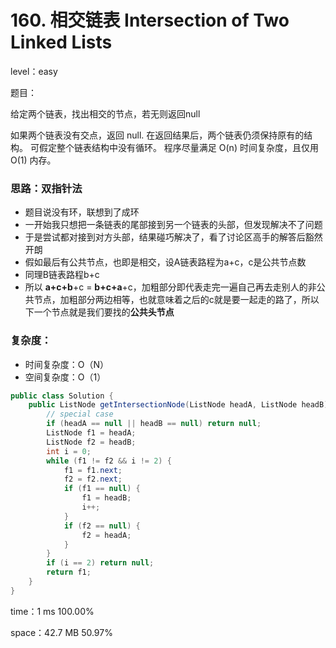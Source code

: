# 160. 相交链表 Intersection of Two Linked Lists

level：easy

题目：

给定两个链表，找出相交的节点，若无则返回null

如果两个链表没有交点，返回 null.
在返回结果后，两个链表仍须保持原有的结构。
可假定整个链表结构中没有循环。
程序尽量满足 O(n) 时间复杂度，且仅用 O(1) 内存。



### 思路：双指针法

- 题目说没有环，联想到了成环
- 一开始我只想把一条链表的尾部接到另一个链表的头部，但发现解决不了问题
- 于是尝试都对接到对方头部，结果碰巧解决了，看了讨论区高手的解答后豁然开朗
- 假如最后有公共节点，也即是相交，设A链表路程为a+c，c是公共节点数
- 同理B链表路程b+c
- 所以 **a+c+b**+c = **b+c+a**+c，加粗部分即代表走完一遍自己再去走别人的非公共节点，加粗部分两边相等，也就意味着之后的c就是要一起走的路了，所以下一个节点就是我们要找的**公共头节点**



### 复杂度：

- 时间复杂度：O（N）
- 空间复杂度：O（1）

```java
public class Solution {
    public ListNode getIntersectionNode(ListNode headA, ListNode headB) {
        // special case
        if (headA == null || headB == null) return null;
        ListNode f1 = headA;
        ListNode f2 = headB;
        int i = 0;
        while (f1 != f2 && i != 2) {
            f1 = f1.next;
            f2 = f2.next;
            if (f1 == null) {
                f1 = headB;
                i++;
            }
            if (f2 == null) {
                f2 = headA;
            }
        }
        if (i == 2) return null;
        return f1;
    }
}
```



time：1 ms 100.00%

space：42.7 MB 50.97%